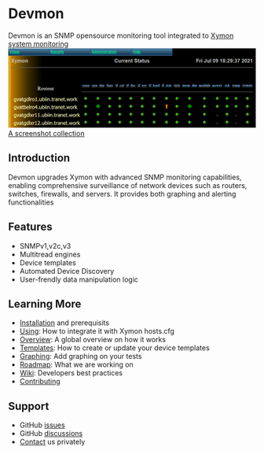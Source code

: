 <!DOCTYPE markdown>
# Devmon
Devmon is an SNMP opensource monitoring tool integrated to [Xymon system monitoring](https://xymon.sourceforge.io/)  
![Devmon's Current Overview](devmon_current_status.png)  
[A screenshot collection](https://wiki.ubiquitous-network.ch/doku.php?id=en:devmon:screenshots)

## Introduction
Devmon upgrades Xymon with advanced SNMP monitoring capabilities, enabling comprehensive surveillance of network devices such as routers, switches, firewalls, and servers. It provides both graphing and alerting functionalities

## Features
- SNMPv1,v2c,v3
- Multitread engines
- Device templates
- Automated Device Discovery
- User-frendly data manipulation logic   

## Learning More
- [Installation](docs/INSTALLATION.md) and prerequisits
- [Using](docs/USING.md): How to integrate it with Xymon hosts.cfg
- [Overview](docs/OVERVIEW.md): A global overview on how it works
- [Templates](docs/TEMPLATES.md): How to create or update your device templates
- [Graphing](docs/GRAPHING.md): Add graphing on your tests
- [Roadmap](/bonomani/devmon/discussions/94): What we are working on 
- [Wiki](http://wiki.ubiquitous-network.ch/doku.php?id=en:devmon): Developers best practices
- [Contributing](docs/CONTRIBUTING.md)
  

## Support
- GitHub [issues](https://github.com/bonomani/devmon/issues)
- GitHub [discussions](https://github.com/bonomani/devmon/discussions)
- [Contact](https://ubiquitous-network.ch/contact/) us privately

